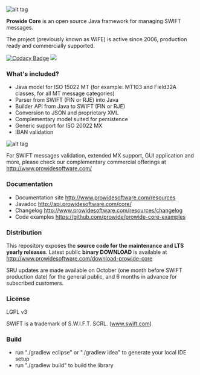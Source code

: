 ![alt tag](http://www.prowidesoftware.com/images/logo/prowideLogoHorizontal-800x253-300dpi.jpg)


**Prowide Core** is an open source Java framework for managing SWIFT messages.

The project (previously known as WIFE) is active since 2006, production ready and commercially supported.

[![Codacy Badge](https://api.codacy.com/project/badge/Grade/2005f830d80c4db4a5c26e4380eb8d23)](https://www.codacy.com/app/prowide/prowide-core?utm_source=github.com&utm_medium=referral&utm_content=prowide/prowide-core&utm_campaign=badger)
<a href="https://codeclimate.com/github/prowide/prowide-core/maintainability"><img src="https://api.codeclimate.com/v1/badges/5f64e32b42dc0a4742b1/maintainability" /></a>

### What's included?

* Java model for ISO 15022 MT (for example: MT103 and Field32A classes, for all MT message categories)
* Parser from SWIFT (FIN or RJE) into Java
* Builder API from Java to SWIFT (FIN or RJE)
* Conversion to JSON and proprietary XML
* Complementary model suited for persistence
* Generic support for ISO 20022 MX
* IBAN validation

![alt tag](http://www.prowidesoftware.com/images/infografias/coreModelLayers.png)

For SWIFT messages validation, extended MX support, GUI application and more, please check our complementary commercial offerings at http://www.prowidesoftware.com/

### Documentation
* Documentation site http://www.prowidesoftware.com/resources
* Javadoc http://api.prowidesoftware.com/core/
* Changelog http://www.prowidesoftware.com/resources/changelog
* Code examples https://github.com/prowide/prowide-core-examples

### Distribution
This repository exposes the **source code for the maintenance and LTS yearly releases**. 
Latest public **binary DOWNLOAD** is available at http://www.prowidesoftware.com/download-prowide-core

SRU updates are made available on October (one month before SWIFT production date) for the general public, and 6 months in advance for subscribed customers.

### License

LGPL v3

SWIFT is a trademark of S.W.I.F.T. SCRL. (www.swift.com)

### Build

* run "./gradlew eclipse" or "./gradlew idea" to generate your local IDE setup
* run "./gradlew build" to build the library
